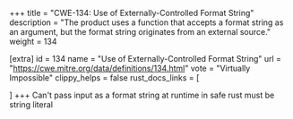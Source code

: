 +++
title = "CWE-134: Use of Externally-Controlled Format String"
description	= "The product uses a function that accepts a format string as an argument, but the format string originates from an external source."
weight = 134

[extra]
id = 134
name = "Use of Externally-Controlled Format String"
url = "https://cwe.mitre.org/data/definitions/134.html"
vote = "Virtually Impossible"
clippy_helps = false
rust_docs_links = [
	
]
+++
Can't pass input as a format string at runtime in safe rust must be string literal
